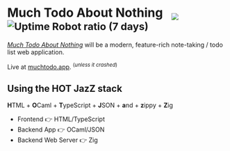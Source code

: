 # Much Todo About Nothing &nbsp; <sub>[![](https://tokei.rs/b1/github/typio/much-todo)](https://github.com/typio/much-todo) ![Uptime Robot ratio (7 days)](https://img.shields.io/uptimerobot/ratio/7/m795572920-cba6912bdf1aa8d654e76cf8?style=plastic)
</sub>

[_Much Todo About Nothing_](https://muchtodo.app) will be a modern, feature-rich note-taking / todo list web application.

Live at [muchtodo.app](https://muchtodo.app). <sup>(*unless it crashed*)</sup>

## Using the **HOT JazZ** stack

**H**TML + **O**Caml + **T**ypeScript + **J**SON + **a**nd + **z**ippy + **Z**ig

- Frontend 👉 HTML/TypeScript
- Backend App 👉 OCaml/JSON
- Backend Web Server 👉 Zig